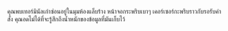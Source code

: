 คุณพบเทอร์มินัลเก่าซ่อนอยู่ในมุมห้องแล็บร้าง หน้าจอกระพริบเบาๆ เคอร์เซอร์กะพริบราวกับรอรับคำสั่ง คุณอดไม่ได้ที่จะรู้สึกถึงน้ำหนักของข้อมูลที่มันเก็บไว้
